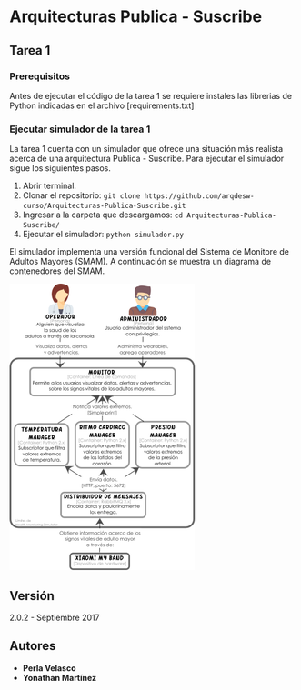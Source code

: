 # Arquitecturas Publica - Suscribe

## Tarea 1

### Prerequisitos

Antes de ejecutar el código de la tarea 1 se requiere instales las librerias de Python indicadas en el archivo [requirements.txt]  

### Ejecutar simulador de la tarea 1

La tarea 1 cuenta con un simulador que ofrece una situación más realista acerca de una arquitectura Publica - Suscribe. Para ejecutar el simulador sigue los siguientes pasos.  
1. Abrir terminal.  
2. Clonar el repositorio:   `git clone https://github.com/arqdesw-curso/Arquitecturas-Publica-Suscribe.git`  
3. Ingresar a la carpeta que descargamos:   `cd Arquitecturas-Publica-Suscribe/`  
5. Ejecutar el simulador: `python simulador.py`  

El simulador implementa una versión funcional del Sistema de Monitore de Adultos Mayores (SMAM). A continuación se muestra un diagrama de contenedores del SMAM.

![Diagrama de contenedores del SMAM](imagenes/diagrama-contenedores.png)

## Versión

2.0.2 - Septiembre 2017

## Autores

* **Perla Velasco**
* **Yonathan Martínez**
